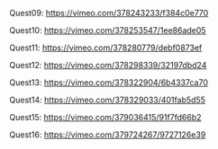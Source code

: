 Quest09:
https://vimeo.com/378243233/f384c0e770

Quest10: 
https://vimeo.com/378253547/1ee86ade05

Quest11:
https://vimeo.com/378280779/debf0873ef

Quest12:
https://vimeo.com/378298339/32197dbd24

Quest13:
https://vimeo.com/378322904/6b4337ca70

Quest14:
https://vimeo.com/378329033/401fab5d55

Quest15:
https://vimeo.com/379036415/91f7fd66b2

Quest16:
https://vimeo.com/379724267/9727126e39

